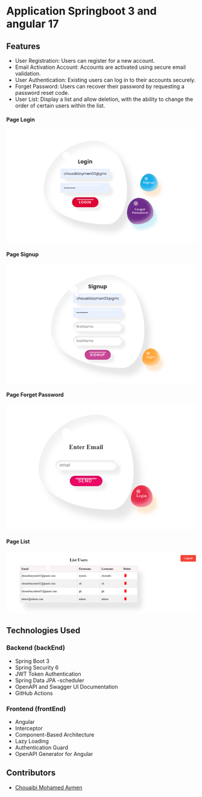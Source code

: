 # Application Springboot 3 and angular 17

## Features

- User Registration: Users can register for a new account.
- Email Activation Account: Accounts are activated using secure email validation.
- User Authentication: Existing users can log in to their accounts securely.
- Forget Password: Users can recover their password by requesting a password reset code.
- User List: Display a list and allow deletion, with the ability to change the order of certain users within the list.

#### Page Login
![# Page Login](screenshots/login.png)

#### Page Signup
![Page Signup](screenshots/Signup.png)

#### Page Forget Password
![Page Forget Password](screenshots/forget.png)

#### Page List
![Page List](screenshots/list.png)

## Technologies Used

### Backend (backEnd)

- Spring Boot 3
- Spring Security 6
- JWT Token Authentication
- Spring Data JPA
-scheduler
- OpenAPI and Swagger UI Documentation
- GitHub Actions

### Frontend (frontEnd)

- Angular
- Interceptor
- Component-Based Architecture
- Lazy Loading
- Authentication Guard
- OpenAPI Generator for Angular


## Contributors

- [Chouaibi Mohamed Aymen](https://github.com/aymen-1996)
